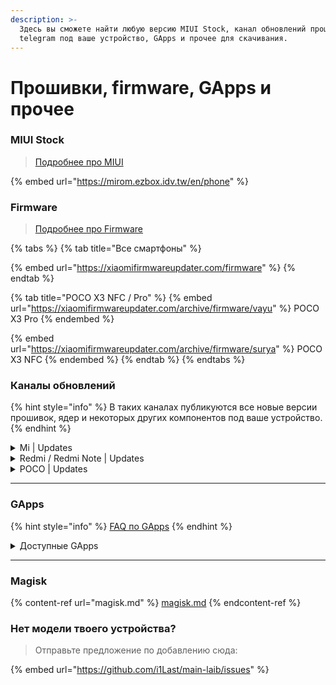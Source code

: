 ```yaml
---
description: >-
  Здесь вы сможете найти любую версию MIUI Stock, канал обновлений прошивок в
  telegram под ваше устройство, GApps и прочее для скачивания.
---
```


# Прошивки, firmware, GApps и прочее

### MIUI Stock

> [Подробнее про MIUI](../../info/name-miui-is.md)

{% embed url="https://mirom.ezbox.idv.tw/en/phone" %}



### Firmware

> [Подробнее про Firmware](../../info/firmware-is.md)

{% tabs %}
{% tab title="Все смартфоны" %}


{% embed url="https://xiaomifirmwareupdater.com/firmware" %}
{% endtab %}

{% tab title="POCO X3 NFC / Pro" %}
{% embed url="https://xiaomifirmwareupdater.com/archive/firmware/vayu" %}
POCO X3 Pro
{% endembed %}

{% embed url="https://xiaomifirmwareupdater.com/archive/firmware/surya" %}
POCO X3 NFC
{% endembed %}
{% endtab %}
{% endtabs %}





### Каналы обновлений

{% hint style="info" %}
В таких каналах публикуются все новые версии прошивок, ядер и некоторых других компонентов под ваше устройство.
{% endhint %}

<details>

<summary>Mi | Updates</summary>

* [Mi A3](https://t.me/mi\_a3updates)
* [Mi 8](https://t.me/mi8arsenal)
* [Mi 8 Lite](https://t.me/mi8liteupdate)
* [Mi 8 Pro | 8 Explorer](https://t.me/mi8proupdates)
* [Mi 9](https://t.me/mi9globalupdates)
* [Mi CC9 | Mi 9 Lite](https://t.me/PyxisUpdates)
* [Mi Note 10](https://t.me/MiNote10Updates)
* [Mi Note 10 Lite](https://t.me/note10liteupdates)
* [Mi 10i | 10T Lite](https://t.me/Gauguin\_Updates)
* [Mi 10i 5G | Mi 10T Lite | Redmi Note 9 Pro 5G](https://t.me/Mi10i5GOfficialUpdates)
* [Mi 10T | Mi 10T Pro](https://t.me/Mi10TSeriesUpdates)
* [Mi 11 Lite](https://t.me/XiaomiMi11LiteUpdates)
* [Mi 11X | POCO F3](https://t.me/pocoF3GlobalUpdates)

</details>

<details>

<summary>Redmi / Redmi Note | Updates</summary>

* [Redmi Note 5A | Y1](https://t.me/rn5a\_update)
* [Redmi 5+](https://t.me/vince\_news)
* [Redmi Note 6 Pro](https://t.me/tulipromindo)
* [Redmi Note 7](https://t.me/redminote7update)
* [Redmi note 7 | 7S](https://t.me/RedmiNote7Updates)
* [Redmi 7A](https://t.me/Redmi7AUpdates)
* [Redmi Note 7 Pro](https://t.me/redmi\_note\_7\_pro\_updates)
* [Redmi Note 8 | 8T](https://t.me/rn8updates)
* [Redmi 8A](https://t.me/Redmi8AUpdates)
* [Redmi Note 8 Pro](https://t.me/RedmiNote8ProUpdates)
* [Redmi 9 | Redmi Note 9](https://t.me/HelioG85\_Updates)
* [Redmi 9A](https://t.me/Redmi9AUpdate)
* [Redmi 9T](https://t.me/Redmi9TUpdates)
* [Redmi Note 9 Pro](https://t.me/RN9ProUpdate)
* [Redmi Note 9 Pro 5G | Mi 10i 5G | Mi 10T Lite](https://t.me/Mi10i5GOfficialUpdates)
* [Redmi Note 10](https://t.me/Note10\_Updates)
* [Redmi Note 10 Pro](https://t.me/RedmiNote10ProChannel)

</details>

<details>

<summary>POCO | Updates</summary>

* [POCO F1](https://t.me/PocoPhoneGlobalUpdates)
* [POCO F2 Pro](https://t.me/PocoF2ProGlobalReleases) | [индийский](https://t.me/PocoF2ProCH)
* [POCO M3](https://t.me/PocoM3GlobalUpdates)
* [POCO X3 NFC](https://t.me/PocoX3OfficialUpdates) | [индийский](https://t.me/PocoX3\_Official) | [доп](https://t.me/PocoX3IDUpdate) | [русский](https://t.me/PocoRussiaX3Updates)
* [POCO X3 Pro](https://t.me/PocoX3ProUpdates) | [индийский](https://t.me/PocoX3ProIndonesiaUpdate) | [русский](https://t.me/PocoRussiaX3PROUpdates)
* ****[POCO F3 / Mi 11X](https://t.me/pocoF3GlobalUpdates)
* [POCO F3 GT](https://t.me/PocoF3GTUpdates)

</details>

***

### GApps

{% hint style="info" %}
[FAQ по GApps](https://4pda.to/forum/index.php?showtopic=524180)
{% endhint %}

<details>

<summary>Доступные GApps</summary>

* [NikGapps](https://nikgapps.com) - **рекомендуется**
* [FlameGapps](https://flamegapps.github.io) - **рекомедуется**
* ****[WebGapps](https://t.me/WeebGAppsChannel)
* [OpenGapps](https://opengapps.org)
* [MindTheGapps](https://androidfilehost.com/?w=files\&flid=322935)
* [BitGApps](https://bitgapps.github.io)

</details>

***

### Magisk

{% content-ref url="magisk.md" %}
[magisk.md](magisk.md)
{% endcontent-ref %}



### **Нет модели твоего устройства?**

> Отправьте предложение по добавлению сюда:

{% embed url="https://github.com/i1Last/main-laib/issues" %}
